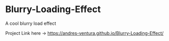 # Blurry-Loading-Effect
A cool blurry load effect 


Project Link here -> https://andres-ventura.github.io/Blurry-Loading-Effect/
